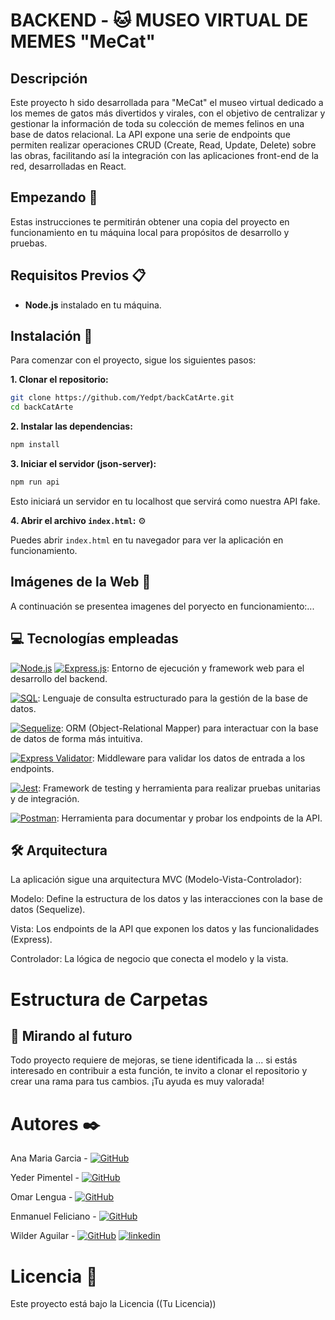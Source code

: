 # **BACKEND - 🐱 MUSEO VIRTUAL DE MEMES "MeCat"**

## Descripción
Este proyecto h sido desarrollada para "MeCat" el museo virtual dedicado a los memes de gatos más divertidos y virales, con el objetivo de centralizar y gestionar la información de toda su colección de memes felinos en una base de datos relacional. La API expone una serie de endpoints que permiten realizar operaciones CRUD (Create, Read, Update, Delete) sobre las obras, facilitando así la integración con las aplicaciones front-end de la red, desarrolladas en React.

## Empezando 🚀
Estas instrucciones te permitirán obtener una copia del proyecto en funcionamiento en tu máquina local para propósitos de desarrollo y pruebas.

## Requisitos Previos 📋

- **Node.js** instalado en tu máquina.

## Instalación 🔧

Para comenzar con el proyecto, sigue los siguientes pasos:

**1. Clonar el repositorio:**

```bash
git clone https://github.com/Yedpt/backCatArte.git
cd backCatArte
```

**2. Instalar las dependencias:**

```bash
npm install
```

**3. Iniciar el servidor (json-server):**

```bash
npm run api
```

Esto iniciará un servidor en tu localhost que servirá como nuestra API fake.

**4. Abrir el archivo `index.html`:** ⚙️

Puedes abrir `index.html` en tu navegador para ver la aplicación en funcionamiento.


## Imágenes de la Web 🌅

A continuación se presentea imagenes del poryecto en funcionamiento:...



## 💻 Tecnologías empleadas

[![Node.js](https://img.shields.io/badge/Node.js-green?style=for-the-badge&logo=node.js&logoColor=white)](https://nodejs.org/) [![Express.js](https://img.shields.io/badge/Express.js-4DB33A?style=for-the-badge&logo=express&logoColor=white)](https://expressjs.com/): Entorno de ejecución y framework web para el desarrollo del backend.

[![SQL](https://img.shields.io/badge/SQL-307DB1?style=for-the-badge&logo=postgresql&logoColor=white)](https://www.postgresql.org/): Lenguaje de consulta estructurado para la gestión de la base de datos.

[![Sequelize](https://img.shields.io/badge/Sequelize-5272B4?style=for-the-badge&logo=sequelize&logoColor=white)](https://sequelize.org/): ORM (Object-Relational Mapper) para interactuar con la base de datos de forma más intuitiva.

[![Express Validator](https://img.shields.io/badge/Express%20Validator-blue?style=for-the-badge&logo=express&logoColor=white)](https://www.npmjs.com/package/express-validator): Middleware para validar los datos de entrada a los endpoints.

[![Jest](https://img.shields.io/badge/Jest-blue?style=for-the-badge&logo=jest&logoColor=white)](https://jestjs.io/): Framework de testing y herramienta para realizar pruebas unitarias y de integración.

[![Postman](https://img.shields.io/badge/Postman-F65E1D?style=for-the-badge&logo=postman&logoColor=white)](https://www.postman.com/): Herramienta para documentar y probar los endpoints de la API.

##  🛠️ Arquitectura

La aplicación sigue una arquitectura MVC (Modelo-Vista-Controlador):

Modelo: Define la estructura de los datos y las interacciones con la base de datos (Sequelize).

Vista: Los endpoints de la API que exponen los datos y las funcionalidades (Express).

Controlador: La lógica de negocio que conecta el modelo y la vista.

# Estructura de Carpetas




## 🔮 Mirando al futuro

Todo proyecto requiere de mejoras, se tiene identificada la ... si estás interesado en contribuir a esta función, te invito a clonar el repositorio y crear una rama para tus cambios. ¡Tu ayuda es muy valorada!

# Autores ✒️
Ana Maria Garcia - [![GitHub](https://img.shields.io/badge/GitHub-100000?style=for-the-badge&logo=github&logoColor=white)](https://github.com)

Yeder Pimentel - [![GitHub](https://img.shields.io/badge/GitHub-100000?style=for-the-badge&logo=github&logoColor=white)](https://github.com)

Omar Lengua - [![GitHub](https://img.shields.io/badge/GitHub-100000?style=for-the-badge&logo=github&logoColor=white)](https://github.com)

Enmanuel Feliciano - [![GitHub](https://img.shields.io/badge/GitHub-100000?style=for-the-badge&logo=github&logoColor=white)](https://github.com)

Wilder Aguilar - [![GitHub](https://img.shields.io/badge/GitHub-100000?style=for-the-badge&logo=github&logoColor=white)](https://github.com/Wilder-Aguilar) [![linkedin](https://img.shields.io/badge/linkedin-0A66C2?style=for-the-badge&logo=linkedin&logoColor=white)](https://www.linkedin.com/in/wilderaguilar/)

# Licencia 📄
Este proyecto está bajo la Licencia ((Tu Licencia)) 